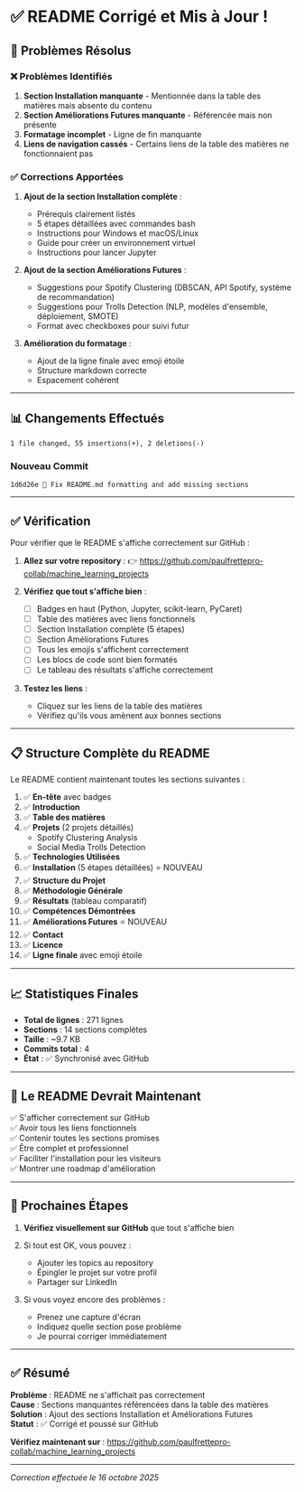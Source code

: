 # ✅ README Corrigé et Mis à Jour !

## 🔧 Problèmes Résolus

### ❌ Problèmes Identifiés
1. **Section Installation manquante** - Mentionnée dans la table des matières mais absente du contenu
2. **Section Améliorations Futures manquante** - Référencée mais non présente
3. **Formatage incomplet** - Ligne de fin manquante
4. **Liens de navigation cassés** - Certains liens de la table des matières ne fonctionnaient pas

### ✅ Corrections Apportées

1. **Ajout de la section Installation complète** :
   - Prérequis clairement listés
   - 5 étapes détaillées avec commandes bash
   - Instructions pour Windows et macOS/Linux
   - Guide pour créer un environnement virtuel
   - Instructions pour lancer Jupyter

2. **Ajout de la section Améliorations Futures** :
   - Suggestions pour Spotify Clustering (DBSCAN, API Spotify, système de recommandation)
   - Suggestions pour Trolls Detection (NLP, modèles d'ensemble, déploiement, SMOTE)
   - Format avec checkboxes pour suivi futur

3. **Amélioration du formatage** :
   - Ajout de la ligne finale avec emoji étoile
   - Structure markdown correcte
   - Espacement cohérent

---

## 📊 Changements Effectués

```
1 file changed, 55 insertions(+), 2 deletions(-)
```

### Nouveau Commit
```
1d6d26e 📝 Fix README.md formatting and add missing sections
```

---

## ✅ Vérification

Pour vérifier que le README s'affiche correctement sur GitHub :

1. **Allez sur votre repository** :
   👉 https://github.com/paulfrettepro-collab/machine_learning_projects

2. **Vérifiez que tout s'affiche bien** :
   - [ ] Badges en haut (Python, Jupyter, scikit-learn, PyCaret)
   - [ ] Table des matières avec liens fonctionnels
   - [ ] Section Installation complète (5 étapes)
   - [ ] Section Améliorations Futures
   - [ ] Tous les emojis s'affichent correctement
   - [ ] Les blocs de code sont bien formatés
   - [ ] Le tableau des résultats s'affiche correctement

3. **Testez les liens** :
   - Cliquez sur les liens de la table des matières
   - Vérifiez qu'ils vous amènent aux bonnes sections

---

## 📋 Structure Complète du README

Le README contient maintenant toutes les sections suivantes :

1. ✅ **En-tête** avec badges
2. ✅ **Introduction** 
3. ✅ **Table des matières**
4. ✅ **Projets** (2 projets détaillés)
   - Spotify Clustering Analysis
   - Social Media Trolls Detection
5. ✅ **Technologies Utilisées**
6. ✅ **Installation** (5 étapes détaillées) ⭐ NOUVEAU
7. ✅ **Structure du Projet**
8. ✅ **Méthodologie Générale**
9. ✅ **Résultats** (tableau comparatif)
10. ✅ **Compétences Démontrées**
11. ✅ **Améliorations Futures** ⭐ NOUVEAU
12. ✅ **Contact**
13. ✅ **Licence**
14. ✅ **Ligne finale** avec emoji étoile

---

## 📈 Statistiques Finales

- **Total de lignes** : 271 lignes
- **Sections** : 14 sections complètes
- **Taille** : ~9.7 KB
- **Commits total** : 4
- **État** : ✅ Synchronisé avec GitHub

---

## 🎯 Le README Devrait Maintenant

✅ S'afficher correctement sur GitHub  
✅ Avoir tous les liens fonctionnels  
✅ Contenir toutes les sections promises  
✅ Être complet et professionnel  
✅ Faciliter l'installation pour les visiteurs  
✅ Montrer une roadmap d'amélioration  

---

## 🚀 Prochaines Étapes

1. **Vérifiez visuellement sur GitHub** que tout s'affiche bien
2. Si tout est OK, vous pouvez :
   - Ajouter les topics au repository
   - Épingler le projet sur votre profil
   - Partager sur LinkedIn

3. Si vous voyez encore des problèmes :
   - Prenez une capture d'écran
   - Indiquez quelle section pose problème
   - Je pourrai corriger immédiatement

---

## ✅ Résumé

**Problème** : README ne s'affichait pas correctement  
**Cause** : Sections manquantes référencées dans la table des matières  
**Solution** : Ajout des sections Installation et Améliorations Futures  
**Statut** : ✅ Corrigé et poussé sur GitHub

**Vérifiez maintenant sur** : https://github.com/paulfrettepro-collab/machine_learning_projects

---

*Correction effectuée le 16 octobre 2025*
